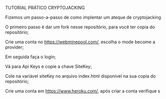 TUTORIAL PRÁTICO CRYPTOJACKING

Fizemos um passo-a-passo de como implentar um ateque de cryptojacking


O primeiro passo é dar um fork nesse repositório, para você ter copia do repositório;

Crie uma conta no https://webminepool.com/, escolha o mode become a provider;

Em seguida faça o login;

Vá para Api Keys e copie a chave SiteKey;

Cole na variável siteKey no arquivo index.html disponível na sua copia do repositório;

Crie uma conta em https://www.heroku.com/, após criar a conta verifique s
